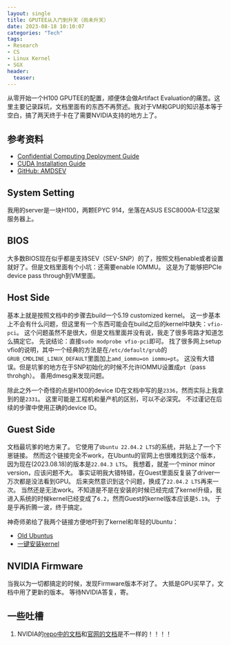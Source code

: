 ```yaml
---
layout: single
title: GPUTEE从入门到升天（尚未升天）
date: 2023-08-18 10:10:07
categories: "Tech"
tags:
- Research
- CS
- Linux Kernel
- SGX
header:
  teaser: 
---
```


从零开始一个H100 GPUTEE的配置，顺便体会做Artifact Evaluation的痛苦。这里主要记录踩坑，文档里面有的东西不再赘述。我对于VM和GPU的知识基本等于空白，搞了两天终于卡在了需要NVIDIA支持的地方上了。

## 参考资料

- [Confidential Computing Deployment Guide](https://docs.nvidia.com/confidential-computing-deployment-guide.pdf)
- [CUDA Installation Guide](https://docs.nvidia.com/cuda/cuda-installation-guide-linux/contents.html)
- [GitHub: AMDSEV](https://github.com/AMDESE/AMDSEV)

## System Setting

我用的server是一块H100，两颗EPYC 914，坐落在ASUS ESC8000A-E12这架服务器上。

## BIOS

大多数BIOS现在似乎都是支持SEV（SEV-SNP）的了，按照文档enable或者设置就好了。但是文档里面有个小坑：还需要enable IOMMU。
这是为了能够把PCIe device pass through到VM里面。

## Host Side

基本上就是按照文档中的步骤去build一个5.19 customized kernel。
这一步基本上不会有什么问题，但这里有一个东西可能会在build之后的kernel中缺失：`vfio-pci`。
这个问题虽然不是很大，但是文档里面并没有说，我走了很多弯路才知道怎么搞定它。
先说结论：直接`sudo modprobe vfio-pci`即可。
找了很多网上setup vfio的说明，其中一个经典的方法是在`/etc/default/grub`的`GRUB_CMDLINE_LINUX_DEFAULT`里面加上`amd_iommu=on iommu=pt`。
这没有大错误。但是坑爹的地方在于SNP初始化的时候不允许IOMMU设置成`pt`（pass throhgh）。
善用dmesg来发现问题。

除此之外一个奇怪的点是H100的device ID在文档中写的是`2336`，然而实际上我拿到的是`2331`。
这里可能是工程机和量产机的区别，可以不必深究。
不过谨记在后续的步骤中使用正确的device ID。

## Guest Side

文档最坑爹的地方来了。
它使用了`Ubuntu 22.04.2 LTS`的系统，并贴上了一个下崽链接。
然而这个链接完全不work，在Ubuntu的官网上也很难找到这个版本，因为现在(2023.08.18)的版本是`22.04.3 LTS`。
我想着，就差一个minor minor version，应该问题不大。
事实证明我大错特错，在Guest里面反复装了driver一万次都是没法看到GPU。
后来突然意识到这个问题，换成了`22.04.2 LTS`再来一次。
当然还是无法work。不知道是不是在安装的时候已经完成了kernel升级，我进入系统的时候kernel已经变成了`6.2`，然而Guest的kernel版本应该是`5.19`。
于是乎再折腾一波，终于搞定。

神奇师弟给了我两个链接方便地吓到了kernel和年轻的Ubuntu：

- [Old Ubuntus](https://old-releases.ubuntu.com/releases/)
- [一键安装kernel](https://github.com/pimlie/ubuntu-mainline-kernel.sh)

## NVIDIA Firmware

当我以为一切都搞定的时候，发现Firmware版本不对了。
大抵是GPU买早了，文档中用了更新的版本。
等待NVIDIA答复，寄。

## 一些吐槽

1. NVIDIA的[repo中的文档](https://github.com/NVIDIA/nvtrust/blob/main/docs/deployment_guide.pdf)和[官网的文档](https://docs.nvidia.com/confidential-computing-deployment-guide.pdf)是不一样的！！！！
